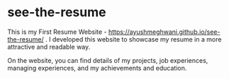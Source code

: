 # see-the-resume


This is my First Resume Website - https://ayushmeghwani.github.io/see-the-resume/ . I developed this website to showcase my resume in a more attractive and readable way.

On the website, you can find details of my projects, job experiences, managing experiences, and my achievements and education.